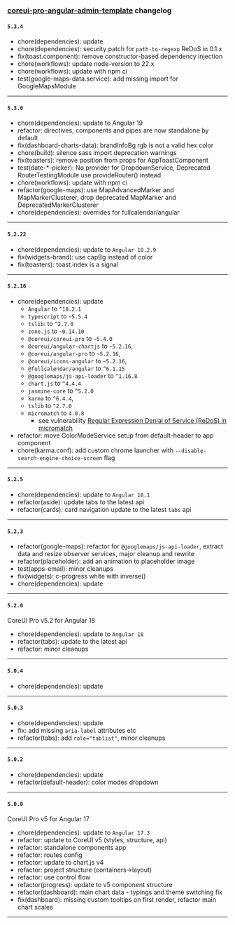 ### [coreui-pro-angular-admin-template](https://coreui.io/angular/) changelog

#### `5.3.4`

- chore(dependencies): update
- chore(dependencies): security patch for `path-to-regexp` ReDoS in 0.1.x
- fix(toast.component): remove constructor-based dependency injection
- chore(workflows): update node-version to 22.x
- chore(workflows): update with npm ci
- test(google-maps-data.service): add missing import for GoogleMapsModule

---

#### `5.3.0`
 
- chore(dependencies): update to Angular 19
- refactor: directives, components and pipes are now standalone by default
- fix(dashboard-charts-data): brandInfoBg rgb is not a valid hex color
- chore(build): silence sass import deprecation warnings
- fix(toasters): remove position from props for AppToastComponent
- test(date-*-picker): No provider for DropdownService, Deprecated RouterTestingModule use provideRouter() instead
- chore(workflows): update with npm ci
- refactor(google-maps): use MapAdvancedMarker and MapMarkerClusterer, drop deprecated MapMarker and DeprecatedMarkerClusterer
- chore(dependencies): overrides for fullcalendar/angular

---

#### `5.2.22`

- chore(dependencies): update to `Angular 18.2.9`
- fix(widgets-brand): use capBg instead of color
- fix(toasters): toast.index is a signal

---

#### `5.2.16`

- chore(dependencies): update
  - `Angular` to `^18.2.1`
  - `typescript` to `~5.5.4`
  - `tslib`: to `^2.7.0`
  - `zone.js` to `~0.14.10`
  - `@coreui/coreui-pro` to `~5.4.0`
  - `@coreui/angular-chartjs` to `~5.2.16`,
  - `@coreui/angular-pro` to `~5.2.16`,
  - `@coreui/icons-angular` to `~5.2.16`,
  - `@fullcalendar/angular` to `^6.1.15`
  - `@googlemaps/js-api-loader` to `^1.16.8`
  - `chart.js` to `^4.4.4`
  - `jasmine-core` to `^5.2.0`
  - `karma` to `^6.4.4`,
  - `tslib` to `^2.7.0`
  - `micromatch` to `4.0.8`
    - see vulnerability [Regular Expression Denial of Service (ReDoS) in micromatch](https://github.com/advisories/GHSA-952p-6rrq-rcjv)
- refactor: move ColorModeService setup from default-header to app component
- chore(karma.conf): add custom chrome launcher with `--disable-search-engine-choice-screen` flag

---

#### `5.2.5`

- chore(dependencies): update to `Angular 18.1`
- refactor(aside): update tabs to the latest api
- refactor(cards): card navigation update to the latest `tabs` api

---

#### `5.2.3`

- refactor(google-maps): refactor for `@googlemaps/js-api-loader`, extract data and resize observer services, major cleanup and rewrite
- refactor(placeholder): add an animation to placeholder image
- test(apps-email): minor cleanups
- fix(widgets): c-progress white with inverse()
- chore(dependencies): update

---

#### `5.2.0`

CoreUI Pro v5.2 for Angular 18

- chore(dependencies): update to `Angular 18`
- refactor(tabs): update to the latest api
- refactor: minor cleanups

---

#### `5.0.4`

- chore(dependencies): update

---

#### `5.0.3`

- chore(dependencies): update
- fix: add missing `aria-label` attributes etc
- refactor(tabs): add `role="tablist"`, minor cleanups

---

#### `5.0.2`

- chore(dependencies): update
- refactor(default-header): color modes dropdown

---

#### `5.0.0`

CoreUI Pro v5 for Angular 17

- chore(dependencies): update to `Angular 17.3`
- refactor: update to CoreUI v5 (styles, structure, api)
- refactor: standalone components app
- refactor: routes config
- refactor: update to chart.js v4
- refactor: project structure (containers->layout)
- refactor: use control flow
- refactor(progress): update to v5 component structure
- refactor(dashboard): main chart data - typings and theme switching fix
- fix(dashboard): missing custom tooltips on first render, refactor main chart scales

---
